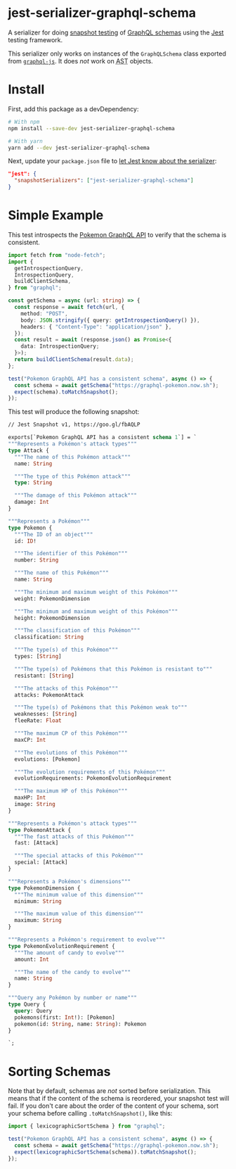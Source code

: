 # jest-serializer-graphql-schema

A serializer for doing [snapshot testing](https://jestjs.io/docs/en/snapshot-testing)
of [GraphQL schemas](https://graphql.org/learn/schema/) using the
[Jest](https://jestjs.io/) testing framework.

This serializer only works on instances of the `GraphQLSchema` class
exported from [`graphql-js`](https://github.com/graphql/graphql-js).
It does _not_ work on <abbr title="abstract syntax tree">AST</abbr>
objects.

# Install

First, add this package as a devDependency:

```bash
# With npm
npm install --save-dev jest-serializer-graphql-schema

# With yarn
yarn add --dev jest-serializer-graphql-schema
```

Next, update your `package.json` file to
[let Jest know about the serializer](https://jestjs.io/docs/en/configuration#snapshotserializers-array-string):

```json
"jest": {
  "snapshotSerializers": ["jest-serializer-graphql-schema"]
}
```

# Simple Example

This test introspects the [Pokemon GraphQL API](https://graphql-pokemon.now.sh/)
to verify that the schema is consistent.

```ts
import fetch from "node-fetch";
import {
  getIntrospectionQuery,
  IntrospectionQuery,
  buildClientSchema,
} from "graphql";

const getSchema = async (url: string) => {
  const response = await fetch(url, {
    method: "POST",
    body: JSON.stringify({ query: getIntrospectionQuery() }),
    headers: { "Content-Type": "application/json" },
  });
  const result = await (response.json() as Promise<{
    data: IntrospectionQuery;
  }>);
  return buildClientSchema(result.data);
};

test("Pokemon GraphQL API has a consistent schema", async () => {
  const schema = await getSchema("https://graphql-pokemon.now.sh");
  expect(schema).toMatchSnapshot();
});
```

This test will produce the following snapshot:

```graphql
// Jest Snapshot v1, https://goo.gl/fbAQLP

exports[`Pokemon GraphQL API has a consistent schema 1`] = `
"""Represents a Pokémon's attack types"""
type Attack {
  """The name of this Pokémon attack"""
  name: String

  """The type of this Pokémon attack"""
  type: String

  """The damage of this Pokémon attack"""
  damage: Int
}

"""Represents a Pokémon"""
type Pokemon {
  """The ID of an object"""
  id: ID!

  """The identifier of this Pokémon"""
  number: String

  """The name of this Pokémon"""
  name: String

  """The minimum and maximum weight of this Pokémon"""
  weight: PokemonDimension

  """The minimum and maximum weight of this Pokémon"""
  height: PokemonDimension

  """The classification of this Pokémon"""
  classification: String

  """The type(s) of this Pokémon"""
  types: [String]

  """The type(s) of Pokémons that this Pokémon is resistant to"""
  resistant: [String]

  """The attacks of this Pokémon"""
  attacks: PokemonAttack

  """The type(s) of Pokémons that this Pokémon weak to"""
  weaknesses: [String]
  fleeRate: Float

  """The maximum CP of this Pokémon"""
  maxCP: Int

  """The evolutions of this Pokémon"""
  evolutions: [Pokemon]

  """The evolution requirements of this Pokémon"""
  evolutionRequirements: PokemonEvolutionRequirement

  """The maximum HP of this Pokémon"""
  maxHP: Int
  image: String
}

"""Represents a Pokémon's attack types"""
type PokemonAttack {
  """The fast attacks of this Pokémon"""
  fast: [Attack]

  """The special attacks of this Pokémon"""
  special: [Attack]
}

"""Represents a Pokémon's dimensions"""
type PokemonDimension {
  """The minimum value of this dimension"""
  minimum: String

  """The maximum value of this dimension"""
  maximum: String
}

"""Represents a Pokémon's requirement to evolve"""
type PokemonEvolutionRequirement {
  """The amount of candy to evolve"""
  amount: Int

  """The name of the candy to evolve"""
  name: String
}

"""Query any Pokémon by number or name"""
type Query {
  query: Query
  pokemons(first: Int!): [Pokemon]
  pokemon(id: String, name: String): Pokemon
}

`;
```

# Sorting Schemas

Note that by default, schemas are _not_ sorted before serialization.
This means that if the content of the schema is reordered, your
snapshot test will fail. If you don't care about the order of the
content of your schema, sort your schema before calling
`.toMatchSnapshot()`, like this:

```ts
import { lexicographicSortSchema } from "graphql";

test("Pokemon GraphQL API has a consistent schema", async () => {
  const schema = await getSchema("https://graphql-pokemon.now.sh");
  expect(lexicographicSortSchema(schema)).toMatchSnapshot();
});
```
